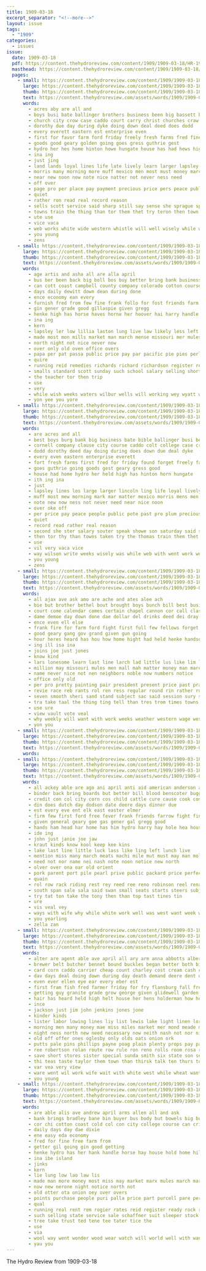 ```yaml
---
title: 1909-03-18
excerpt_separator: "<!--more-->"
layout: issue
tags:
  - "1909"
categories:
  - issues
issue:
  date: 1909-03-18
  pdf: https://content.thehydroreview.com/content/1909/1909-03-18/HR-1909-03-18.pdf
  masthead: https://content.thehydroreview.com/content/1909/1909-03-18/masthead/HR-1909-03-18.jpg
  pages:
    - small: https://content.thehydroreview.com/content/1909/1909-03-18/small/HR-1909-03-18-01.jpg
      large: https://content.thehydroreview.com/content/1909/1909-03-18/large/HR-1909-03-18-01.jpg
      thumb: https://content.thehydroreview.com/content/1909/1909-03-18/thumbnails/HR-1909-03-18-01.jpg
      text: https://content.thehydroreview.com/assets/words/1909/1909-03-18/HR-1909-03-18-01.txt
      words:
        - acres aby are all and
        - boys busi bate ballinger brothers business been big bassett burg best bank bible but butter bombeck
        - church city crow case caddo court carry christ churches craw clause cynthia con county course come college comes cornell christian company
        - dorothy due day during dyke doing down deal deed does dodd
        - every everett eastern est enterprise even
        - first for favor farm ford friday freely fresh farms fred fine full few fare forget found
        - goods good geary golden going goes gress guthrie gest
        - hydro her hes home hinton howe hungate house has had hews high held
        - ina ing
        - just jing
        - land lands loyal lines life late lively learn larger lapsley los liberal last london lords lot little longest like line let
        - morris many morning more muff mexico men most must money march matter market mark man mer mar mens
        - near new noon now note nice natter not never ness need
        - off over
        - page pro per place pay payment precious price pers peace public people plum por past
        - quiet
        - rather ron read real record reason
        - sells scott service said sharp still say sense she sprague spring seven start see second school shown spencer salary speak such shape siek ster show stewart special star state sims sum summer ser sack saturday sanborn
        - towns train the thing than tor them thet try teron then town taken thomas
        - ute use
        - vice vaca
        - web works white wide western whistle will well wisely while want way was write wilson with went work west worth water weeks weatherford
        - you young
        - zens
    - small: https://content.thehydroreview.com/content/1909/1909-03-18/small/HR-1909-03-18-02.jpg
      large: https://content.thehydroreview.com/content/1909/1909-03-18/large/HR-1909-03-18-02.jpg
      thumb: https://content.thehydroreview.com/content/1909/1909-03-18/thumbnails/HR-1909-03-18-02.jpg
      text: https://content.thehydroreview.com/assets/words/1909/1909-03-18/HR-1909-03-18-02.txt
      words:
        - age artis and asha all are alla april
        - bus ber been back big boll bos buy better bring bank business but buyer blaine brings bird bradley
        - can cott coast campbell county company colorado cotton course
        - days daily dewitt down dean during done
        - ence economy ean every
        - furnish fred from few fine frank follo for fost friends farm
        - gin gener grade good gillaspie given gregg
        - henke high has horse haves horne her hoover hai harry handle hydro home
        - ina ing
        - kern
        - lapsley ler low lillia laston lung live law likely less left land
        - made most mon mills market man march mense missouri mer mules more money mis
        - north night not nice never now
        - over only old oven office overs
        - papa per pat passa public price pay par pacific pie pies perlberg peden pee pure past perin
        - quire
        - running reid remedies richards richard richardson register reason rates rent
        - smalls standard scott sunday such school salary selling short saturday supper smith sum suit sells seller sessions sal service see severs sick sell seven sole sale style sorrel soon stops save she
        - the teacher tor then trip
        - use
        - very
        - while wish weeks waters wilbur wells will working wey wyatt with want week was work worth words
        - yon yee you yore
    - small: https://content.thehydroreview.com/content/1909/1909-03-18/small/HR-1909-03-18-03.jpg
      large: https://content.thehydroreview.com/content/1909/1909-03-18/large/HR-1909-03-18-03.jpg
      thumb: https://content.thehydroreview.com/content/1909/1909-03-18/thumbnails/HR-1909-03-18-03.jpg
      text: https://content.thehydroreview.com/assets/words/1909/1909-03-18/HR-1909-03-18-03.txt
      words:
        - are acres and all
        - best boys burg bank big business bate bible ballinger busi been but butter brothers bombeck bassett
        - cornell company clause city course caddo colt college case crow county church come churches comes christian con craw court christ cares cynthia carry
        - dodd dorothy deed day doing during does down due deal dyke
        - every even eastern enterprise everett
        - fort fresh farms first fred for friday found forget freely favor fine few famous ford farm full
        - goes guthrie going goods gest geary gress good
        - house had home hydro her held high has hinton horn hungate
        - ith ing ina
        - just
        - lapsley lines los large larger lincoln ling life loyal lively lot like let line lords little late land longest lands liberal london last learn
        - muff most mew morning mark mar matter mexico morris mens men mer more man miniter march many money market must
        - note new now ness not never need near nice noon
        - over oke off
        - per price pay peace people public pote past pro plum precious place por payment page
        - quiet
        - record read rather real reason
        - second she ster salary souter speak showe son saturday said such spring stare start show school special scott still state sum service sense siek summer sack sprague sharp see shown ser spencer star sims sanborn sells stewart say seven
        - then tor thy than towns taken try the thomas train them thet town
        - use
        - vil very vaca vice
        - way wilson write weeks wisely was while web with went work well worth wide wit works will white western water want whistle weatherford west
        - you young
        - zens
    - small: https://content.thehydroreview.com/content/1909/1909-03-18/small/HR-1909-03-18-04.jpg
      large: https://content.thehydroreview.com/content/1909/1909-03-18/large/HR-1909-03-18-04.jpg
      thumb: https://content.thehydroreview.com/content/1909/1909-03-18/thumbnails/HR-1909-03-18-04.jpg
      text: https://content.thehydroreview.com/assets/words/1909/1909-03-18/HR-1909-03-18-04.txt
      words:
        - all ajax ave ask amo are ache and ates alee ach
        - bie but brother bethel bout brought boys bunch bill best business beg been breth black bos bank bless baby big bro buy brown
        - court come calendar comes certain chapel cannon cor call class cashier cease cause clark chi can congress che catto close change citizen
        - dame demoe day down done dae dollar del drinks deed dei dray
        - ence even ell else
        - frank fire for farm ford fight first full few fellows forget friends fellow from
        - good geary gang gov grand given gun going
        - hour heres heard has hou how home hight had held henke handsome hands hie honor hydro hails high house habe
        - ing ill isa ina
        - joins joe just jones
        - know kind
        - lars lonesome learn last line larch lad little lus like lim law loan
        - million may missouri mules men mall mah matter money man mares mor much mast mer minor march
        - name never nice not nen neighbors noble now numbers notice
        - office only old
        - per pro pretty painting pair president present price past prayer paper
        - revie race reb rants rol ren ress regular round rin rather rule
        - seven smooth sheri sand stand subject sac said session sury sin set stands state single school savage spring schreck see sunday smart send saturday stock safe surplus show speaker such service
        - tra take taal the thing ting tell than tres trom times towns ten tonga try taft takes
        - use ure
        - view vault vote veal
        - why weekly will want with work weeks weather western wage west while was
        - yon you
    - small: https://content.thehydroreview.com/content/1909/1909-03-18/small/HR-1909-03-18-05.jpg
      large: https://content.thehydroreview.com/content/1909/1909-03-18/large/HR-1909-03-18-05.jpg
      thumb: https://content.thehydroreview.com/content/1909/1909-03-18/thumbnails/HR-1909-03-18-05.jpg
      text: https://content.thehydroreview.com/assets/words/1909/1909-03-18/HR-1909-03-18-05.txt
      words:
    - small: https://content.thehydroreview.com/content/1909/1909-03-18/small/HR-1909-03-18-06.jpg
      large: https://content.thehydroreview.com/content/1909/1909-03-18/large/HR-1909-03-18-06.jpg
      thumb: https://content.thehydroreview.com/content/1909/1909-03-18/thumbnails/HR-1909-03-18-06.jpg
      text: https://content.thehydroreview.com/assets/words/1909/1909-03-18/HR-1909-03-18-06.txt
      words:
        - all ackey able are ago ani april anti aid american anderson anes ache allen and
        - binder back bring boards but better bill blood benscoter buggy buffalo bacon boys bull butler business burn best burne been bers
        - credit con col city corn cos child cattle cure cause cook company chronic collins chloe clerk caller cream churn cham coak chambers cash can cant
        - din does dutch day dodson date deere days dinner due
        - est every eve ent elk east easter elmer
        - firm few first ford free fever frank friends farrow fight fini fost from fish fier fort fresh for farm fine
        - given general geary goe gas gener gal gregg good
        - hands ham head har home has him hydro harry hay hole hea house harness hardware heart hes henke hae had hold hunt honor
        - ide ing
        - john just janie joe jaw
        - kraut kinds know kool keep kee kins
        - lake last line little luck lass like ling left lunch live
        - mention miss many march meats machi mile mut must may man moline mcdonalds muley mars miles mil main morr mach much mules miller most mee market mary mills mar mare morgan mcdonald money
        - need not nor name nei nash note noon notice new north
        - olver over ona oar old orient
        - pork parent port pile pearl prive public packard price perfect pretty piers pain pleasant people pete per pasty present pounds pil pure
        - quain
        - rol row rack riding rest rey reed ree reno robinson reel rena ricken rings
        - south span sale sala said swan small seats starts steers subject side sow sick scarth simple seig stele spike sorrel saturday southern solid sun see set sad snow sat season sleep sheldon sites sol scott stow street shaw sled school stoves stover stock sell sauer sunday shoats standard sales seed say stove
        - try tat ton take the tony then than top tast tines tin
        - ure
        - vis veal vey
        - ways with wife why while white work well was west want week will weather wagon weatherford weeks wing wyatt walk wader
        - you yearling
        - zella zan
    - small: https://content.thehydroreview.com/content/1909/1909-03-18/small/HR-1909-03-18-07.jpg
      large: https://content.thehydroreview.com/content/1909/1909-03-18/large/HR-1909-03-18-07.jpg
      thumb: https://content.thehydroreview.com/content/1909/1909-03-18/thumbnails/HR-1909-03-18-07.jpg
      text: https://content.thehydroreview.com/assets/words/1909/1909-03-18/HR-1909-03-18-07.txt
      words:
        - alter are agent able ave april all ary arm anna abbotts alberto and american alfalfa asp
        - brewer belt butcher bennet bound buckles began better both bis basi basel blue bean beaver but buy back brought best bandy ball butter brother been
        - card corn caddo carrier cheap count charley cost cream cash call chan come city chloe chambers came cecil comes cora church can curnutt cook clara cough county clear
        - dav days deal doing down during day death demand deere dent danks
        - even ever ellen eye ear every eber est
        - first fram fish fred farmer friday for fry flansburg fall fremont from fost fail folks fancy fine farm few fitzpatrick frank
        - getting guy granite grade grow george given glidewell garden goods ghost going glad good
        - hair has heard held high helt house her hens holderman how home hopewell hoes horse hydro ham hands had harness hale hardware hing harrington habe
        - ince
        - jackson just jim john jenkins jones jone
        - kinder kinds
        - lister labor lowing lines liy list lewis lake light linen lor left little lars lot luck line last
        - morning men many money mae miss miles market mer mond meade mound mail maude maud mine morgan match made may mons monday much more miller must mar man mowat mexico mills mat march mules male
        - night ness north new need necessary now neith nash not nor nice notice nov
        - old off offer ones oglesby only olds oats onion ork
        - putts pale pins phillips payne poag plain plenty props pay pav pitzer past pleasant pack per place post people
        - ree robertson rolan route row rule ron reno rolls room rosa rolin rey roy
        - save short stores sister special sunda smith six state son seed sims stands sale soon studebaker shipe sales stopp sunday springs shape see sabin school such sick score show starts store span sabet she saturday sell season sweat sam sal silver stock sund
        - thi teas taste taylor them town than thirsk talk ten thurs top taken tie trim ting the tine try then ton thomas trip
        - var vea very view
        - ware went wil work wife wait with white west while wheat want woods weather winfield woodward weight willis week ways wish wire will walter won was
        - you young
    - small: https://content.thehydroreview.com/content/1909/1909-03-18/small/HR-1909-03-18-08.jpg
      large: https://content.thehydroreview.com/content/1909/1909-03-18/large/HR-1909-03-18-08.jpg
      thumb: https://content.thehydroreview.com/content/1909/1909-03-18/thumbnails/HR-1909-03-18-08.jpg
      text: https://content.thehydroreview.com/assets/words/1909/1909-03-18/HR-1909-03-18-08.txt
      words:
        - are able alis ave andrew april arms allen all and ask
        - bank brings bradley bane bin buyer bus body but bowels big business bring bien bee bei buy best boll
        - cor chi cotton coast cold col con city college course can crier
        - daily days day dae dixie
        - ene easy eda economy
        - fred for fine free farm from
        - getter gil going gin good getting
        - henke hydro has her hank handle horse hay house hold home hills had hoover hart
        - ina ibe island
        - jinks
        - kern
        - lie lung low lao law lis
        - made man more money most miss may market marx mules march marth men many
        - now new nerone night notice north not
        - old otter ota onion oey over overs
        - points purchase people puri palla price part purcell pare perlberg pacific pay peden per
        - qual
        - running real rent rem rogier rates reid register ready rock reason
        - such selling state service sale schaffner suit sleeper stock soon smith sad style sales suits store sorrel set seller special school say surgeon see sell sou
        - tree take trust ted tene tee tater tice the
        - use
        - via
        - wool way went wonder wood wear watch will world well with want wah was waters
        - yau you
---
```


The Hydro Review from 1909-03-18

<!--more-->

